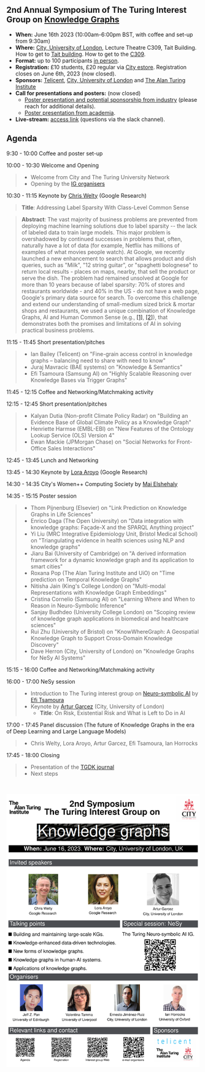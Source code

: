 ## 2nd Annual Symposium of The Turing Interest Group on [Knowledge Graphs](https://www.turing.ac.uk/research/interest-groups/knowledge-graphs)

- **When:** June 16th 2023 (10:00am-6:00pm BST, with coffee and set-up from 9:30am)
- **Where:** [City, University of London](https://www.city.ac.uk/), Lecture Theatre C309, Tait Building. How to get to [Tait building](https://goo.gl/maps/DkxQcdR5fSyuy1hy9). How to get to the [C309](https://bit.ly/symposium-video-getting-to-c309).
- **Format:** up to 100 participants <ins>in person</ins>. 
- **Registration:** £10 students, £20 regular via [City estore](https://estore.city.ac.uk/product-catalogue/conference-events/events/2nd-symposium-of-the-alan-turing-institute-interest-group-on-knowledge-graphs). Registration closes on June 6th, 2023 (now closed).
- **Sponsors:** [Telicent](https://www.telicent.io/), [City, University of London](https://www.city.ac.uk/) and [The Alan Turing Institute](https://www.turing.ac.uk/)
- **Call for presentations and posters:** (now closed)
  - [Poster presentation and potential sponsorship from industry](https://forms.gle/8M8Je79aHuz9Abb48) (please reach for additional details).
  - [Poster presentation from academia](https://forms.gle/aYktpvP6CurTyzhMA).
- **Live-stream:** [access link](https://bit.ly/live-stream-turing-kg-2023) (questions via the slack channel).


## Agenda

9:30 - 10:00    Coffee and poster set-up

10:00 - 10:30   Welcome and Opening
> - Welcome from City and The Turing University Network
> - Opening by the [IG organisers](https://www.turing.ac.uk/research/interest-groups/knowledge-graphs)

10:30 - 11:15   Keynote by [Chris Welty](https://research.google/people/104789/) (Google Research)

> **Title**:  Addressing Label Sparsity With Class-Level Common Sense
 
> **Abstract**: The vast majority of business problems are prevented from deploying machine learning solutions due to label sparsity -- the lack of labeled data to train large models.  This major problem is overshadowed by continued successes in problems that, often, naturally have a lot of data (for example, Netflix has millions of examples of what movies people watch).  At Google, we recently launched a new enhancement to search that allows product and dish queries, such as "Milk", "12 string guitar", or "spaghetti bolognese" to return local results - places on maps, nearby, that sell the product or serve the dish.  The problem had remained unsolved at Google for more than 10 years because of label sparsity: 70% of stores and restaurants worldwide - and 40% in the US - do not have a web page, Google's primary data source for search.  To overcome this challenge and extend our understanding of small-medium sized brick & mortar shops and restaurants, we used a unique combination of Knowledge Graphs, AI and Human Common Sense (e.g., [[1]](https://ojs.aaai.org/index.php/HCOMP/article/view/18947), [[2]](https://www.frontiersin.org/articles/10.3389/frai.2022.830299/full)), that demonstrates both the promises and limitations of AI in solving practical business problems.

11:15 - 11:45   Short presentation/pitches
> - Ian Bailey (Telicent) on "Fine-grain access control in knowledge graphs – balancing need to share with need to know"
> - Juraj Mavracic (BAE systems) on "Knowledge & Semantics"
> - Efi Tsamoura (Samsung AI) on "Highly Scalable Reasoning over Knowledge Bases via Trigger Graphs"

11:45 - 12:15 Coffee and Networking/Matchmaking activity

12:15 - 12:45   Short presentation/pitches
> - Kalyan Dutia (Non-profit Climate Policy Radar) on "Building an Evidence Base of Global Climate Policy as a Knowledge Graph"
> - Henriette Harmse (EMBL-EBI) on "New Features of the Ontology Lookup Service (OLS) Version 4"
> - Ewan Mackie (JPMorgan Chase) on "Social Networks for Front-Office Sales Interactions"

12:45 - 13:45   Lunch and Networking

13:45 - 14:30   Keynote by [Lora Aroyo](https://research.google/people/LoraAroyo/) (Google Research)

14:30 - 14:35	City's Women++ Computing Society by [Mai Elshehaly](http://www.invisai.com/mai/)

14:35 - 15:15 	Poster session
> - Thom Pijnenburg (Elsevier) on "Link Prediction on Knowledge Graphs in Life Sciences"
> - Enrico Daga (The Open University) on "Data integration with knowledge graphs: Façade-X and the SPARQL Anything project"
> - Yi Liu (MRC Integrative Epidemiology Unit, Bristol Medical School) on "Triangulating evidence in health sciences using NLP and knowledge graphs"
> - Jiaru Bai (University of Cambridge) on "A derived information framework for a dynamic knowledge graph and its application to smart cities"
> - Roxana Pop (The Alan Turing Institute and UiO) on "Time prediction on Temporal Knowledge Graphs"
> - Nitisha Jain (King's College London) on "Multi-modal Representations with Knowledge Graph Embeddings"
> - Cristina Cornelio (Samsung AI) on "Learning Where and When to Reason in Neuro-Symbolic Inference"
> - Sanjay Budhdeo (University College London) on "Scoping review of knowledge graph applications in biomedical and healthcare sciences"
> - Rui Zhu (University of Bristol) on "KnowWhereGraph: A Geospatial Knowledge Graph to Support Cross-Domain Knowledge Discovery"
> - Dave Herron (City, University of London) on "Knowledge Graphs for NeSy AI Systems"

15:15 - 16:00  	Coffee and Networking/Matchmaking activity

16:00 - 17:00  	NeSy session
> - Introduction to The Turing interest group on [Neuro-symbolic AI](https://www.turing.ac.uk/research/interest-groups/neuro-symbolic-ai) by [Efi Tsamoura](https://www.turing.ac.uk/people/efthymia-tsamoura)
> - Keynote by [Artur Garcez](http://www.staff.city.ac.uk/~aag/) (City, University of London) 
> 	- **Title**: On Risk, Existential Risk and What is Left to Do in AI

17:00 - 17:45  	Panel discussion (The future of Knowledge Graphs in the era of Deep Learning and Large Language Models)
> - Chris Welty, Lora Aroyo, Artur Garcez, Efi Tsamoura, Ian Horrocks
	
17:45 - 18:00  	Closing
> - Presentation of the [TGDK journal](https://tgdk.org/)
> - Next steps






<br>
<p align="center">
<img src="https://raw.githubusercontent.com/turing-knowledge-graphs/meet-ups/main/poster-2nd-symposium-ig-kg.png" width="550" alt="Symposium">
</p>



